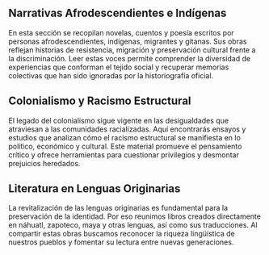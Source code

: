 ## Narrativas Afrodescendientes e Indígenas
En esta sección se recopilan novelas, cuentos y poesía escritos por personas afrodescendientes, indígenas, migrantes y gitanas. Sus obras reflejan historias de resistencia, migración y preservación cultural frente a la discriminación. Leer estas voces permite comprender la diversidad de experiencias que conforman el tejido social y recuperar memorias colectivas que han sido ignoradas por la historiografía oficial.

## Colonialismo y Racismo Estructural
El legado del colonialismo sigue vigente en las desigualdades que atraviesan a las comunidades racializadas. Aquí encontrarás ensayos y estudios que analizan cómo el racismo estructural se manifiesta en lo político, económico y cultural. Este material promueve el pensamiento crítico y ofrece herramientas para cuestionar privilegios y desmontar prejuicios heredados.

## Literatura en Lenguas Originarias
La revitalización de las lenguas originarias es fundamental para la preservación de la identidad. Por eso reunimos libros creados directamente en náhuatl, zapoteco, maya y otras lenguas, así como sus traducciones. Al compartir estas obras buscamos reconocer la riqueza lingüística de nuestros pueblos y fomentar su lectura entre nuevas generaciones.
